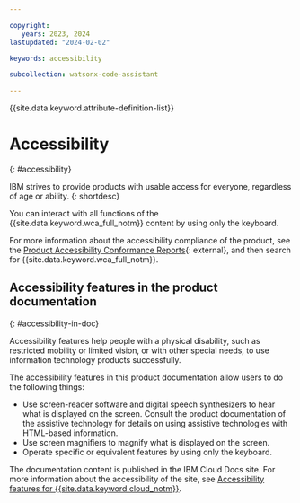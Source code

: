 ```yaml
---

copyright:
   years: 2023, 2024
lastupdated: "2024-02-02"

keywords: accessibility

subcollection: watsonx-code-assistant

---
```


{{site.data.keyword.attribute-definition-list}}

# Accessibility
{: #accessibility}

IBM strives to provide products with usable access for everyone, regardless of age or ability.
{: shortdesc}

You can interact with all functions of the {{site.data.keyword.wca_full_notm}} content by using only the keyboard.

For more information about the accessibility compliance of the product, see the [Product Accessibility Conformance Reports](https://www.ibm.com/able/product_accessibility/){: external}, and then search for {{site.data.keyword.wca_full_notm}}.

## Accessibility features in the product documentation
{: #accessibility-in-doc}

Accessibility features help people with a physical disability, such as restricted mobility or limited vision, or with other special needs, to use information technology products successfully.

The accessibility features in this product documentation allow users to do the following things:

- Use screen-reader software and digital speech synthesizers to hear what is displayed on the screen. Consult the product documentation of the assistive technology for details on using assistive technologies with HTML-based information.
- Use screen magnifiers to magnify what is displayed on the screen.
- Operate specific or equivalent features by using only the keyboard.

The documentation content is published in the IBM Cloud Docs site. For more information about the accessibility of the site, see [Accessibility features for {{site.data.keyword.cloud_notm}}](/docs/overview?topic=overview-accessibility-platform).
